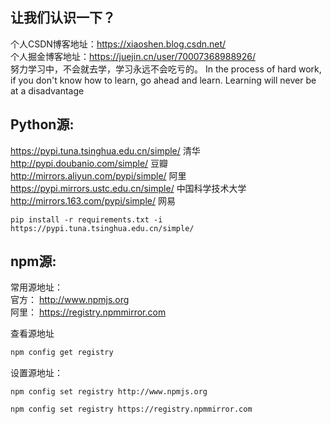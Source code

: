 ## 让我们认识一下？
个人CSDN博客地址：<https://xiaoshen.blog.csdn.net/>   
个人掘金博客地址：<https://juejin.cn/user/70007368988926/>   
努力学习中，不会就去学，学习永远不会吃亏的。
In the process of hard work, if you don't know how to learn, go ahead and learn. Learning will never be at a disadvantage

     
## Python源:     
https://pypi.tuna.tsinghua.edu.cn/simple/ 清华    
http://pypi.doubanio.com/simple/ 豆瓣     
http://mirrors.aliyun.com/pypi/simple/ 阿里    
https://pypi.mirrors.ustc.edu.cn/simple/ 中国科学技术大学    
http://mirrors.163.com/pypi/simple/ 网易  

```angular2html
pip install -r requirements.txt -i https://pypi.tuna.tsinghua.edu.cn/simple/
```

## npm源:
常用源地址：  
官方： http://www.npmjs.org    
阿里： https://registry.npmmirror.com

查看源地址
```sh
npm config get registry
```

设置源地址：
```
npm config set registry http://www.npmjs.org

npm config set registry https://registry.npmmirror.com
```
